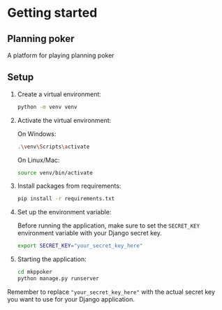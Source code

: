# Getting started
## Planning poker

A platform for playing planning poker

## Setup

1. Create a virtual environment:

    ```bash
    python -m venv venv
    ```

2. Activate the virtual environment:

    On Windows:
    ```bash
    .\venv\Scripts\activate
    ```

    On Linux/Mac:
    ```bash
    source venv/bin/activate
    ```

3. Install packages from requirements:

    ```bash
    pip install -r requirements.txt
    ```

4. Set up the environment variable:

    Before running the application, make sure to set the `SECRET_KEY` environment variable with your Django secret key.

    ```bash
    export SECRET_KEY="your_secret_key_here"
    ```

5. Starting the application:

    ```bash
    cd mkppoker
    python manage.py runserver
    ```

Remember to replace `"your_secret_key_here"` with the actual secret key you want to use for your Django application.
